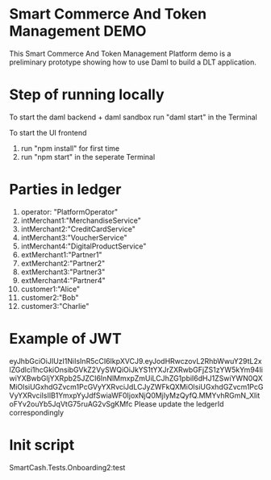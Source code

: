 # Smart Commerce And Token Management DEMO

This Smart Commerce And Token Management Platform demo is a preliminary prototype showing how to use Daml to build a DLT application. 


# Step of running locally
To start the daml backend + daml sandbox
run "daml start" in the Terminal

To start the UI frontend
1. run "npm install" for first time
2. run "npm start" in the seperate Terminal

# Parties in ledger
1. operator: "PlatformOperator"
2. intMerchant1:"MerchandiseService"
3. intMerchant2:"CreditCardService"
4. intMerchant3:"VoucherService"
5. intMerchant4:"DigitalProductService"
6. extMerchant1:"Partner1"
7. extMerchant2:"Partner2"
8. extMerchant3:"Partner3"
9. extMerchant4:"Partner4"
10. customer1:"Alice"
11. customer2:"Bob"
12. customer3:"Charlie"


# Example of JWT
eyJhbGciOiJIUzI1NiIsInR5cCI6IkpXVCJ9.eyJodHRwczovL2RhbWwuY29tL2xlZGdlci1hcGkiOnsibGVkZ2VySWQiOiJkYS1tYXJrZXRwbGFjZS1zYW5kYm94IiwiYXBwbGljYXRpb25JZCI6InNlMmxpZmUiLCJhZG1pbiI6dHJ1ZSwiYWN0QXMiOlsiUGxhdGZvcm1PcGVyYXRvciJdLCJyZWFkQXMiOlsiUGxhdGZvcm1PcGVyYXRvciIsIlB1YmxpYyJdfSwiaWF0IjoxNjQ0MjIyMzQyfQ.MMYvhRGmN_XIitoFYv2ouYb5JqVtG75ruAG2vSgKMfc
Please update the ledgerId correspondingly

# Init script
SmartCash.Tests.Onboarding2:test
